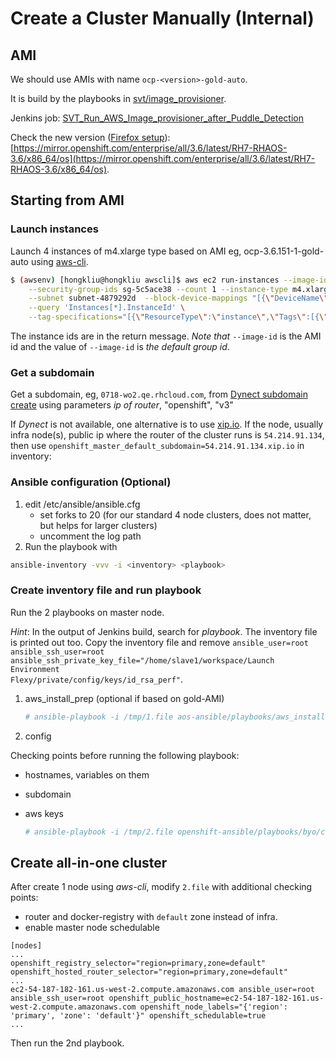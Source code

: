 # Create a Cluster Manually (Internal)

## AMI
We should use AMIs with name <code>ocp-\<version\>-gold-auto</code>.

It is build by the playbooks in [svt/image_provisioner](https://github.com/openshift/svt/tree/master/image_provisioner). 

Jenkins job: [SVT_Run_AWS_Image_provisioner_after_Puddle_Detection](https://openshift-qe-jenkins.rhev-ci-vms.eng.rdu2.redhat.com/view/System%20Verification%20Test/job/SVT_Run_AWS_Image_provisioner_after_Puddle_Detection/)

Check the new version ([Firefox setup](https://engineering.redhat.com/trac/Libra/wiki/Libra%20Repository)): [https://mirror.openshift.com/enterprise/all/3.6/latest/RH7-RHAOS-3.6/x86_64/os](https://mirror.openshift.com/enterprise/all/3.6/latest/RH7-RHAOS-3.6/x86_64/os).

## Starting from AMI

### Launch instances
Launch 4 instances of m4.xlarge type based on AMI eg, ocp-3.6.151-1-gold-auto using [aws-cli](ec2.md).

```sh
$ (awsenv) [hongkliu@hongkliu awscli]$ aws ec2 run-instances --image-id ami-7b26c103 \
    --security-group-ids sg-5c5ace38 --count 1 --instance-type m4.xlarge --key-name id_rsa_perf \
    --subnet subnet-4879292d  --block-device-mappings "[{\"DeviceName\":\"/dev/sdb\", \"Ebs\":{\"VolumeSize\": 60}}]" \
    --query 'Instances[*].InstanceId' \
    --tag-specifications="[{\"ResourceType\":\"instance\",\"Tags\":[{\"Key\":\"Name\",\"Value\":\"qe-hongkliu-test\"}]}]"
```

The instance ids are in the return message. *Note that* <code>--image-id</code> is the AMI id and the value of <code>--image-id</code> is _the default group id_.

### Get a subdomain
Get a subdomain, eg, <code>0718-wo2.qe.rhcloud.com</code>, from [Dynect subdomain create](https://openshift-qe-jenkins.rhev-ci-vms.eng.rdu2.redhat.com/job/Dynect%20subdomain%20create/253/console) using parameters *ip of router*, "openshift", "v3"

If _Dynect_ is not available, one alternative is to use [xip.io](http://xip.io/). If the node, usually infra node(s), public ip where the router of the cluster runs is <code>54.214.91.134</code>, then use <code>openshift_master_default_subdomain=54.214.91.134.xip.io</code> in inventory:

### Ansible configuration (Optional)

1. edit /etc/ansible/ansible.cfg
     - set forks to 20 (for our standard 4 node clusters, does not matter, but helps for larger clusters)
     - uncomment the log path
2. Run the playbook with 

  ```sh
  ansible-inventory -vvv -i <inventory> <playbook>
  ```

### Create inventory file and run playbook
Run the 2 playbooks on master node. 

_Hint_: In the output of Jenkins build, search for *playbook*. The inventory file is printed out too. Copy the inventory file and remove <code>ansible_user=root ansible_ssh_user=root ansible_ssh_private_key_file="/home/slave1/workspace/Launch Environment Flexy/private/config/keys/id_rsa_perf"</code>.

1. aws_install_prep (optional if based on gold-AMI)

    ```sh
    # ansible-playbook -i /tmp/1.file aos-ansible/playbooks/aws_install_prep.yml
    ```

2. config

Checking points before running the following playbook:

* hostnames, variables on them
* subdomain
* aws keys

    ```sh
    # ansible-playbook -i /tmp/2.file openshift-ansible/playbooks/byo/config.yml
    ```

## Create all-in-one cluster

After create 1 node using _aws-cli_, modify <code>2.file</code> with additional checking points:

* router and docker-registry with <code>default</code> zone instead of infra.
* enable master node schedulable

```
[nodes]
...
openshift_registry_selector="region=primary,zone=default"
openshift_hosted_router_selector="region=primary,zone=default"
...
ec2-54-187-182-161.us-west-2.compute.amazonaws.com ansible_user=root ansible_ssh_user=root openshift_public_hostname=ec2-54-187-182-161.us-west-2.compute.amazonaws.com openshift_node_labels="{'region': 'primary', 'zone': 'default'}" openshift_schedulable=true
...
```
Then run the 2nd playbook.
